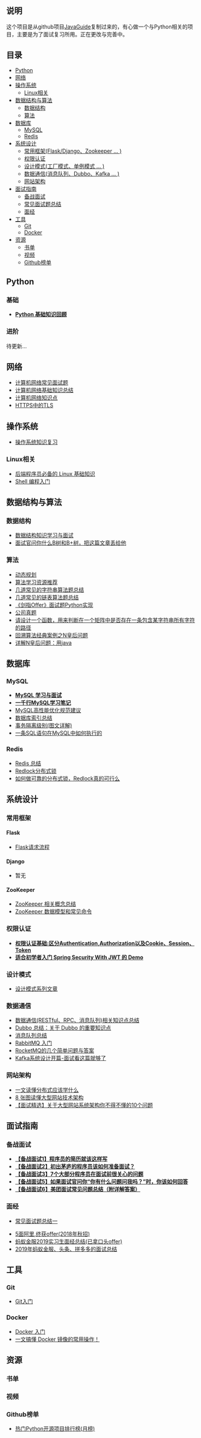 
## 说明

这个项目是从github项目[JavaGuide](https://github.com/Snailclimb/JavaGuide)复制过来的，有心做一个与Python相关的项目，主要是为了面试复习所用。正在更改与完善中。


## 目录

- [Python](#Python)
- [网络](#网络)
- [操作系统](#操作系统)
    - [Linux相关](#linux相关)
- [数据结构与算法](#数据结构与算法)
    - [数据结构](#数据结构)
    - [算法](#算法)
- [数据库](#数据库)
    - [MySQL](#mysql)
    - [Redis](#redis)
- [系统设计](#系统设计)
    - [常用框架(Flask/Django、Zookeeper ... )](#常用框架)
    - [权限认证](#权限认证)
    - [设计模式(工厂模式、单例模式 ... )](#设计模式)
    - [数据通信(消息队列、Dubbo、Kafka ... )](#数据通信)
    - [网站架构](#网站架构)
- [面试指南](#面试指南)
    - [备战面试](#备战面试)
    - [常见面试题总结](#常见面试题总结)
    - [面经](#面经)
- [工具](#工具)
    - [Git](#git)
    - [Docker](#Docker)
- [资源](#资源)
    - [书单](#书单)
    - [视频](#视频)
    - [Github榜单](#Github榜单)


## Python


### 基础

* **[Python 基础知识回顾](docs/Python)**

### 进阶

待更新...



## 网络

* [计算机网络常见面试题](docs/计算机网络/计算机网络.md)
* [计算机网络基础知识总结](docs/计算机网络/干货：计算机网络知识总结.md)
* [计算机网络知识点](docs/计算机网络/计算机网络知识点.md)
* [HTTPS中的TLS](docs/计算机网络/HTTPS中的TLS.md)

## 操作系统

* [操作系统知识复习](docs/操作系统/操作系统知识复习.md)

### Linux相关

* [后端程序员必备的 Linux 基础知识](docs/操作系统/Linux基础知识.md)  
* [Shell 编程入门](docs/操作系统/Shell.md) 

## 数据结构与算法

### 数据结构

- [数据结构知识学习与面试](docs/数据结构与算法/数据结构.md)
- [面试官问你什么B树和B+树，把这篇文章丢给他](docs/数据结构与算法/面试官问你什么B树和B+树，把这篇文章丢给他.md)

### 算法

- [动态规划](docs/数据结构与算法/动态规划.md)
- [算法学习资源推荐](docs/数据结构与算法/算法学习资源推荐.md)  
- [几道常见的字符串算法题总结 ](docs/数据结构与算法/几道常见的子符串算法题.md)
- [几道常见的链表算法题总结 ](docs/数据结构与算法/几道常见的链表算法题.md)   
- [《剑指Offer》面试题Python实现](https://github.com/ChangAn223/Python-Offer)
- [公司真题](docs/数据结构与算法/公司真题.md)
- [请设计一个函数，用来判断在一个矩阵中是否存在一条包含某字符串所有字符的路径](https://www.cnblogs.com/ChangAn223/p/10828238.html)
- [回溯算法经典案例之N皇后问题](https://www.cnblogs.com/ChangAn223/p/10940455.html)
- [详解N皇后问题：用java](docs/数据结构与算法/Backtracking-NQueens.md)


## 数据库

### MySQL

* **[MySQL 学习与面试](docs/数据库/MySQL.md)**
* **[一千行MySQL学习笔记](docs/数据库/一千行MySQL命令.md)**
* [MySQL高性能优化规范建议](docs/数据库/MySQL高性能优化规范建议.md)
* [数据库索引总结](docs/数据库/MySQL%20Index.md)
* [事务隔离级别(图文详解)](docs/数据库/事务隔离级别(图文详解).md)
* [一条SQL语句在MySQL中如何执行的](docs/数据库/一条sql语句在mysql中如何执行的.md)

### Redis

* [Redis 总结](docs/数据库/Redis/Redis.md)
* [Redlock分布式锁](docs/数据库/Redis/Redlock分布式锁.md)
* [如何做可靠的分布式锁，Redlock真的可行么](docs/数据库/Redis/如何做可靠的分布式锁，Redlock真的可行么.md)

## 系统设计

### 常用框架

#### Flask

- [Flask请求流程](docs/Python/Flask请求流程.md)

#### Django

- 暂无


#### ZooKeeper

- [ZooKeeper 相关概念总结](docs/系统设计/ZooKeeper/ZooKeeper.md)
- [ZooKeeper 数据模型和常见命令](docs/系统设计/ZooKeeper/ZooKeeper数据模型和常见命令.md)

### 权限认证

- **[权限认证基础:区分Authentication,Authorization以及Cookie、Session、Token](docs/系统设计/authority-certification/basis-of-authority-certification.md)**
- **[适合初学者入门 Spring Security With JWT 的 Demo](https://github.com/Snailclimb/spring-security-jwt-guide)**

### 设计模式

- [设计模式系列文章](docs/系统设计)

### 数据通信

- [数据通信(RESTful、RPC、消息队列)相关知识点总结](docs/系统设计/data-communication/summary.md)
- [Dubbo 总结：关于 Dubbo 的重要知识点](docs/系统设计/data-communication/dubbo.md)
- [消息队列总结](docs/系统设计/data-communication/message-queue.md)
- [RabbitMQ 入门](docs/系统设计/data-communication/rabbitmq.md)
- [RocketMQ的几个简单问题与答案](docs/系统设计/data-communication/RocketMQ-Questions.md)
- [Kafka系统设计开篇-面试看这篇就够了](docs/系统设计/data-communication/Kafka系统设计开篇-面试看这篇就够了.md)

### 网站架构

- [一文读懂分布式应该学什么](docs/系统设计/website-architecture/分布式.md)
- [8 张图读懂大型网站技术架构](docs/系统设计/website-architecture/8%20张图读懂大型网站技术架构.md)
- [【面试精选】关于大型网站系统架构你不得不懂的10个问题](docs/系统设计/website-architecture/【面试精选】关于大型网站系统架构你不得不懂的10个问题.md)

## 面试指南

### 备战面试

* **[【备战面试1】程序员的简历就该这样写](docs/简历与面经/PreparingForInterview/程序员的简历之道.md)**
* **[【备战面试2】初出茅庐的程序员该如何准备面试？](docs/简历与面经/PreparingForInterview/interviewPrepare.md)**
* **[【备战面试3】7个大部分程序员在面试前很关心的问题](docs/简历与面经/PreparingForInterview/JavaProgrammerNeedKnow.md)**
* **[【备战面试5】如果面试官问你“你有什么问题问我吗？”时，你该如何回答](docs/简历与面经/PreparingForInterview/如果面试官问你"你有什么问题问我吗？"时，你该如何回答.md)**
* **[【备战面试6】美团面试常见问题总结（附详解答案）](docs/简历与面经/PreparingForInterview/美团面试常见问题总结.md)**


### 面经

* [常见面试题总结一](docs/简历与面经)

- [5面阿里,终获offer(2018年秋招)](docs/简历与面经/BATJrealInterviewExperience/5面阿里,终获offer.md)
- [蚂蚁金服2019实习生面经总结(已拿口头offer)](docs/简历与面经/BATJrealInterviewExperience/蚂蚁金服实习生面经总结(已拿口头offer).md)
- [2019年蚂蚁金服、头条、拼多多的面试总结](docs/简历与面经/BATJrealInterviewExperience/2019alipay-pinduoduo-toutiao.md)

## 工具

### Git

* [Git入门](docs/tools/Git.md)

### Docker

* [Docker 入门](docs/tools/Docker.md)
* [一文搞懂 Docker 镜像的常用操作！](docs/tools/Docker-Image.md)


## 资源

### 书单


### 视频



### Github榜单

* [热门Python开源项目排行榜(月榜)](https://github.com/trending/python?since=monthly)